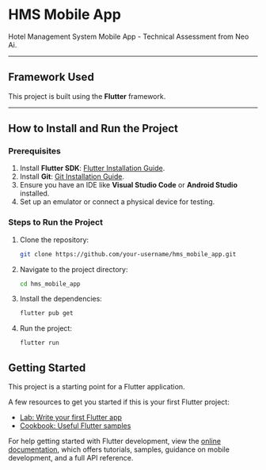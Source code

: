 # HMS Mobile App

Hotel Management System Mobile App - Technical Assessment from Neo Ai.

---

## Framework Used

This project is built using the **Flutter** framework.

---

## How to Install and Run the Project

### Prerequisites
1. Install **Flutter SDK**: [Flutter Installation Guide](https://docs.flutter.dev/get-started/install).
2. Install **Git**: [Git Installation Guide](https://git-scm.com/book/en/v2/Getting-Started-Installing-Git).
3. Ensure you have an IDE like **Visual Studio Code** or **Android Studio** installed.
4. Set up an emulator or connect a physical device for testing.

### Steps to Run the Project
1. Clone the repository:
   ```bash
   git clone https://github.com/your-username/hms_mobile_app.git

2. Navigate to the project directory:
    ```bash
    cd hms_mobile_app

3. Install the dependencies:
    ```bash
    flutter pub get

4. Run the project:
    ```bash
    flutter run

## Getting Started

This project is a starting point for a Flutter application.

A few resources to get you started if this is your first Flutter project:

- [Lab: Write your first Flutter app](https://docs.flutter.dev/get-started/codelab)
- [Cookbook: Useful Flutter samples](https://docs.flutter.dev/cookbook)

For help getting started with Flutter development, view the
[online documentation](https://docs.flutter.dev/), which offers tutorials,
samples, guidance on mobile development, and a full API reference.